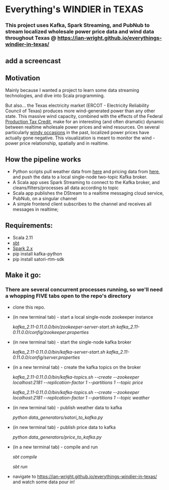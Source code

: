 # Everything's WINDIER in TEXAS
### This project uses Kafka, Spark Streaming, and PubNub to stream localized wholesale power price data and wind data throughout Texas @ https://ian-wright.github.io/everythings-windier-in-texas/ 

## add a screencast

## Motivation
Mainly because I wanted a project to learn some data streaming technologies, and dive into Scala programming. 

But also... the Texas electricity market (ERCOT - Electricity Reliability Council of Texas) produces more wind-generated power than any other state. This massive wind capacity, combined with the effects of the Federal [Production Tax Credit](https://energy.gov/savings/renewable-electricity-production-tax-credit-ptc), make for an interesting (and often dramatic) dynamic between realtime wholesale power prices and wind resources. On several particularly [windy occasions](https://cleantechnica.com/2015/10/01/texas-electricity-prices-going-negative/) in the past, localized power prices have actually gone negative. This visualization is meant to monitor the wind - power price relationship, spatially and in realtime.

## How the pipeline works
+ Python scripts pull weather data from [here](https://www.satori.com/channels/METAR-AWC-US) and pricing data from [here](http://www.ercot.com/content/cdr/contours/rtmLmp.html), and push the data to a local single-node two-topic Kafka broker.
+ A Scala app uses Spark Streaming to connect to the Kafka broker, and cleans/filters/processes all data according to topic
+ Scala app publishes the DStream to a realtime messaging cloud service, PubNub, on a singular channel
+ A simple frontend client subscribes to the channel and receives all messages in realtime; 

## Requirements:
+ Scala 2.11
+ [sbt](http://www.scala-sbt.org/download.html)
+ [Spark 2.x](https://kafka.apache.org/downloads)
+ pip install kafka-python
+ pip install satori-rtm-sdk

## Make it go:
### There are several concurrent processes running, so we'll need a whopping FIVE tabs open to the repo's directory
- clone this repo.
- (in new terminal tab) - start a local single-node zookeeper instance

  *kafka_2.11-0.11.0.0/bin/zookeeper-server-start.sh kafka_2.11-0.11.0.0/config/zookeeper.properties*
  
- (in new terminal tab) - start the single-node kafka broker

  *kafka_2.11-0.11.0.0/bin/kafka-server-start.sh kafka_2.11-0.11.0.0/config/server.properties*

- (in a new terminal tab) - create the kafka topics on the broker

  *kafka_2.11-0.11.0.0/bin/kafka-topics.sh --create --zookeeper localhost:2181 --replication-factor 1 --partitions 1 --topic price*
  
  *kafka_2.11-0.11.0.0/bin/kafka-topics.sh --create --zookeeper localhost:2181 --replication-factor 1 --partitions 1 --topic weather*
  
- (in new terminal tab) - publish weather data to kafka

  *python data_generators/satori_to_kafka.py*
  
- (in new terminal tab) - publish price data to kafka

  *python data_generators/price_to_kafka.py*
  
- (in a new terminal tab) - compile and run

    *sbt compile*
    
    *sbt run*
  
- navigate to https://ian-wright.github.io/everythings-windier-in-texas/ and watch some data pour in!

